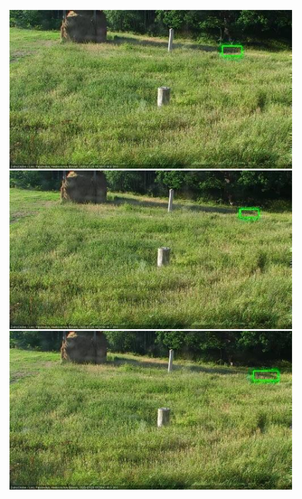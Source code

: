 ![20200729-180437-181438](in2/20200729/20200729-180437-181438_0_.jpg)
![20200729-181445-182446](in2/20200729/20200729-181445-182446_0_.jpg)
![20200729-182452-183454](in2/20200729/20200729-182452-183454_0_.jpg)
